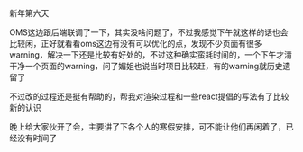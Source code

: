 新年第六天

OMS这边跟后端联调了一下，其实没啥问题了，不过我感觉下午就这样的话也会比较闲，正好就看看oms这边有没有可以优化的点，发现不少页面有很多warning，解决一下还是比较有好处的，不过这种确实蛮耗时间的，一个下午才清干净一个页面的warning，问了媚姐也说当时项目比较赶，有的warning就历史遗留了

不过改的过程还是挺有帮助的，帮我对渲染过程和一些react提倡的写法有了比较新的认识

晚上给大家伙开了会，主要讲了下各个人的寒假安排，可不能让他们再闲着了，已经没有时间了